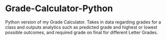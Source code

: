 # Grade-Calculator-Python
Python version of my Grade Calculator. Takes in data regarding grades for a class and outputs analytics such as predicted grade and highest or lowest possible outcomes, and required grade on final for different Letter Grades.
